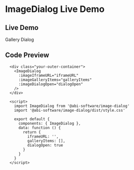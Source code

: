 # ImageDialog Live Demo

## Live Demo

Gallery Dialog
<div class="demo-map-container">
  <div class="demo-map-container-inner">
    <ClientOnly>
        <ImageDialog
          :imageIframeURL="iframeURL"
          :imageGalleryItems="galleryItems"
          :imageDialogOpen="dialogOpen"
        />
    </ClientOnly>
  </div>
</div>

<script setup>
import { defineClientComponent } from "vitepress";
import "./demo-styles.css";

const galleryItems = [
  {
    title: 'Title 1',
    type: 'data1',
    userData: 'https://sparc.science/',
  },
  {
    title: 'Title 2',
    type: 'data2',
    link: 'https://sparc.science/',
  },
  {
    title: 'Title 3',
    type: 'data3',
    link: 'https://sparc.science/',
  },
]
const iframeURL = ''
const dialogOpen = true

const ImageDialog = defineClientComponent(() => {
  return import("../src/components/ImageDialog.vue");
})
</script>


## Code Preview

```js-vue
  <div class="your-outer-container">
    <ImageDialog
      :imageIframeURL="iframeURL"
      :imageGalleryItems="galleryItems"
      :imageDialogOpen="dialogOpen"
    />
  </div>

  <script>
    import ImageDialog from '@abi-software/image-dialog'
    import '@abi-software/image-dialog/dist/style.css'

    export default {
      components: { ImageDialog },
      data: function () {
        return {
          iframeURL: '',
          galleryItems: [],
          dialogOpen: true
        }
      }
    }
  </script>
```

